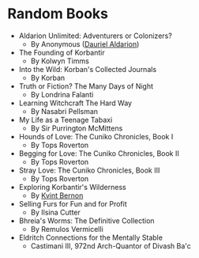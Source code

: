 # Random Books

* Aldarion Unlimited: Adventurers or Colonizers?
  * By Anonymous ([Dauriel Aldarion](../adventures/dauriels-mansion/npcs/dauriel-aldarion.md))
* The Founding of Korbantir
  * By Kolwyn Timms
* Into the Wild: Korban's Collected Journals
  * By Korban
* Truth or Fiction? The Many Days of Night
  * By Londrina Falanti
* Learning Witchcraft The Hard Way
  * By Nasabri Pellsman
* My Life as a Teenage Tabaxi
  * By Sir Purrington McMittens
* Hounds of Love: The Cuniko Chronicles, Book I
  * By Tops Roverton
* Begging for Love: The Cuniko Chronicles, Book II
  * By Tops Roverton
* Stray Love: The Cuniko Chronicles, Book III
  * By Tops Roverton
* Exploring Korbantir's Wilderness
  * By [Kvint Bernon](../adventures/dauriels-mansion/npcs/kvint-bernon.md)
* Selling Furs for Fun and for Profit
  * By Ilsina Cutter
* Bhreia's Worms: The Definitive Collection
  * By Remulos Vermicelli
* Eldritch Connections for the Mentally Stable
  * Castimani III, 972nd Arch-Quantor of Divash Ba'c
